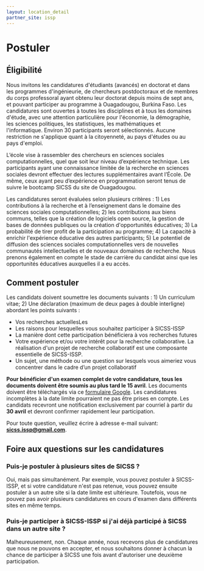 ```yaml
---
layout: location_detail
partner_site: issp
---
```


[//]: # (Update the following info to match your location!)

# Postuler


## Éligibilité


Nous invitons les candidatures d'étudiants (avancés) en doctorat et dans les programmes d'ingénieurie, de chercheurs postdoctoraux et de membres du corps professoral ayant obtenu leur doctorat depuis moins de sept ans, et pouvant participer au programme à Ouagadougou, Burkina Faso. Les candidatures sont ouvertes à toutes les disciplines et à tous les domaines d'étude, avec une attention particulière pour l'économie, la démographie, les sciences politiques, les statistiques, les mathématiques et l'informatique. Environ 30 participants seront sélectionnés. Aucune restriction ne s'applique quant à la citoyenneté, au pays d'études ou au pays d'emploi.

L’école vise à rassembler des chercheurs en sciences sociales computationnelles, quel que soit leur niveau d’expérience technique. Les participants ayant une connaissance limitée de la recherche en sciences sociales devront effectuer des lectures supplémentaires avant l’École. De même, ceux ayant peu d’expérience en programmation seront tenus de suivre le bootcamp SICSS du site de Ouagadougou.

Les candidatures seront évaluées selon plusieurs critères : 1) Les contributions à la recherche et à l’enseignement dans le domaine des sciences sociales computationnelles; 2) les contributions aux biens communs, telles que la création de logiciels open source, la gestion de bases de données publiques ou la création d'opportunités éducatives; 3) La probabilité de tirer profit de la participation au programme; 4) La capacité à enrichir l'expérience éducative des autres participants; 5) Le potentiel de diffusion des sciences sociales computationnelles vers de nouvelles communautés intellectuelles et de nouveaux domaines de recherche. Nous prenons également en compte le stade de carrière du candidat ainsi que les opportunités éducatives auxquelles il a eu accès.

## Comment postuler

Les candidats doivent soumettre les documents suivants : 1) Un curriculum vitae; 2) Une déclaration (maximum de deux pages à double interligne) abordant les points suivants :

- Vos recherches actuellesLes
- Les raisons pour lesquelles vous souhaitez participer à SICSS-ISSP
- La manière dont cette participation bénéficiera à vos recherches futures
- Votre expérience et/ou votre intérêt pour la recherche collaborative. La réalisation d'un projet de recherche collaboratif est une composante essentielle de SICSS-ISSP.
- Un sujet, une méthode ou une question sur lesquels vous aimeriez vous concentrer dans le cadre d’un projet collaboratif

**Pour bénéficier d'un examen complet de votre candidature, tous les documents doivent être soumis au plus tard le 15 avril**. Les documents doivent être téléchargés via ce [formulaire Google](https://forms.gle/yUWMLw57SAoQXmu69). Les candidatures incomplètes à la date limite pourraient ne pas être prises en compte. Les candidats recevront une notification exclusivement par courriel à partir du **30 avril** et devront confirmer rapidement leur participation.

Pour toute question, veuillez écrire à adresse e-mail suivant: **sicss.issp@gmail.com**.

## Foire aux questions sur les candidatures

### Puis-je postuler à plusieurs sites de SICSS ?

Oui, mais pas simultanément. Par exemple, vous pouvez postuler à SICSS-ISSP, et si votre candidature n'est pas retenue, vous pouvez ensuite postuler à un autre site si la date limite est ultérieure. Toutefois, vous ne pouvez pas avoir plusieurs candidatures en cours d'examen dans différents sites en même temps.

### Puis-je participer à SICSS-ISSP si j'ai déjà participé à SICSS dans un autre site ?

Malheureusement, non. Chaque année, nous recevons plus de candidatures que nous ne pouvons en accepter, et nous souhaitons donner à chacun la chance de participer à SICSS une fois avant d'autoriser une deuxième participation.
